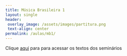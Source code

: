 ```yaml
---
title: Música Brasileira 1
layout: single
header:
 overlay_image: /assets/images/partitura.png
 text-align: center
permalink: /aulas/mb1/
---
```


Clique [aqui](https://drive.google.com/drive/folders/1tbC_IIBigclMtceySrde1DJHAM4x8xuk?usp=sharing) para para acessar os textos dos seminários
